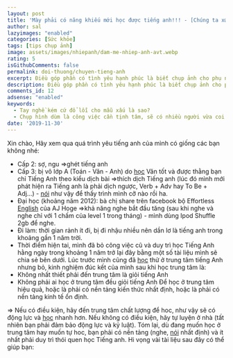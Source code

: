 ```yaml
---
layout: post
title: 'Mày phải có năng khiếu mới học được tiếng anh!!! - [Chúng ta xứng đáng có một cuộc sống tốt hơn!]'
author: sal
lazyimages: "enabled"
categories: [Sức khỏe]
tags: [tips chụp ảnh]
image: assets/images/nhiepanh/dam-me-nhiep-anh-avt.webp
rating: 5
isGithubComments: false
permalink: doi-thuong/chuyen-tieng-anh
excerpt: Điều góp phần có tình yêu hạnh phúc là biết chụp ảnh cho phụ nữ
description: Điều góp phần có tình yêu hạnh phúc là biết chụp ảnh cho phụ nữ
comments_id: 12
adsense: "enabled"
keywords:
  - Tay nghề kém cứ đổ lỗi cho mẫu xấu là sao?
  - Chụp hình dùm là công việc cần tịnh tâm, sẽ có nhiều người vừa coi hình là chê liền xấu quá chụp lại đi
date: '2019-11-30'
---
```



 Xin chào, Hãy xem qua quá trình yêu tiếng anh của mình có giống các bạn không nhé:

*   Cấp 2: sợ, ngu =>ghét tiếng anh
*   Cấp 3: bị vô lớp A (Toán - Văn - Anh) do [học](https://forum.vietdesigner.net/tags/h%E1%BB%8Dc/) Văn tốt và được thằng bạn chỉ Tiếng Anh theo kiểu dịch bài =>thích dịch Tiếng anh (lúc đó mình mới phát hiện ra Tiếng anh là phải dịch ngược, Verb + Adv hay To Be + Adj...) - [nói](https://forum.vietdesigner.net/tags/n%C3%B3i/) như vậy để thấy trình mình cỡ nào rồi ha.
     
*   Đại học (khoảng năm 2012): bà chị share trên facebook bộ Effortless [English](https://forum.vietdesigner.net/tags/english/) của AJ Hoge =>khả năng nghe bắt đầu tăng (sau khi nghe và nghe chỉ với 1 chấm của level 1 trong tháng) - mình dùng Ipod Shuffle 2gb để nghe.
     
*   Đi làm: thời gian rảnh ít đi, bị đi nhậu nhiều nên dần lơ là tiếng anh trong khoảng gần 1 năm trời.
     
*   Thời điểm hiện tai, mình đã bỏ công việc cũ và duy trì học Tiếng Anh hằng ngày trong khoảng 1 năm trở lại đây bằng một số tài liệu mình sẽ chia sẻ bên dưới. Lúc trước mình cũng đã [học](https://forum.vietdesigner.net/tags/h%E1%BB%8Dc/) thử ở trung tâm tiếng Anh nhưng bỏ, kinh nghiệm đúc kết của mình sau khi học trung tâm là:
     
*   Không nhất thiết phải đến trung tâm là giỏi tiếng Anh
     
*   Không phải ai học ở trung tâm đều giỏi tiếng Anh
    Để học ở trung tâm hiệu quả, hoặc là phải có nền tảng kiến thức nhất định, hoặc là phải có nền tảng kinh tế ổn định.

\=> Nếu có điều kiện, hãy đến trung tâm chất lượng để hoc, như vậy sẽ có động lực và [học](https://forum.vietdesigner.net/tags/h%E1%BB%8Dc/) nhanh hơn. Nếu không có điều kiện, hãy tự luyện ở nhà (tất nhiên bạn phải đảm bảo động lực và kỷ luật). Tóm lại, dù đang muốn học ở trung tâm hay muốn tự hoc, bạn phải có nền tảng (nghe, [nói](https://forum.vietdesigner.net/tags/n%C3%B3i/) nhất định) và ít nhất phải duy trì thói quen học Tiếng anh. Hi vọng vài tài liệu sau đây có thể giúp bạn:

